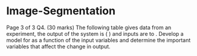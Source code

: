 # Image-Segmentation

Page 3 of 3
Q4. (30 marks) The following table gives data from an experiment, the output of the system is ( ) and inputs are to . Develop a model for as a function of the input variables and determine the important variables that affect the change in output.
